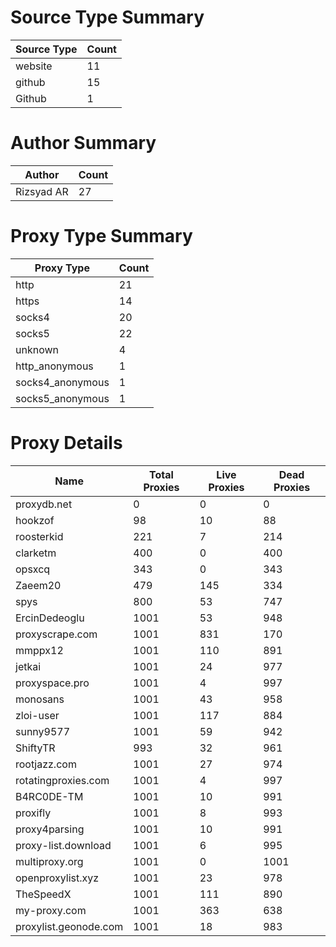 # Source Type Summary

| Source Type | Count |
|-------------|-------|
| website | 11 |
| github | 15 |
| Github | 1 |


# Author Summary

| Author | Count |
|--------|-------|
| Rizsyad AR | 27 |


# Proxy Type Summary

| Proxy Type | Count |
|------------|-------|
| http | 21 |
| https | 14 |
| socks4 | 20 |
| socks5 | 22 |
| unknown | 4 |
| http_anonymous | 1 |
| socks4_anonymous | 1 |
| socks5_anonymous | 1 |


# Proxy Details

| Name | Total Proxies | Live Proxies | Dead Proxies |
|------|---------------|--------------|---------------|
| proxydb.net | 0 | 0 | 0 |
| hookzof | 98 | 10 | 88 |
| roosterkid | 221 | 7 | 214 |
| clarketm | 400 | 0 | 400 |
| opsxcq | 343 | 0 | 343 |
| Zaeem20 | 479 | 145 | 334 |
| spys | 800 | 53 | 747 |
| ErcinDedeoglu | 1001 | 53 | 948 |
| proxyscrape.com | 1001 | 831 | 170 |
| mmppx12 | 1001 | 110 | 891 |
| jetkai | 1001 | 24 | 977 |
| proxyspace.pro | 1001 | 4 | 997 |
| monosans | 1001 | 43 | 958 |
| zloi-user | 1001 | 117 | 884 |
| sunny9577 | 1001 | 59 | 942 |
| ShiftyTR | 993 | 32 | 961 |
| rootjazz.com | 1001 | 27 | 974 |
| rotatingproxies.com | 1001 | 4 | 997 |
| B4RC0DE-TM | 1001 | 10 | 991 |
| proxifly | 1001 | 8 | 993 |
| proxy4parsing | 1001 | 10 | 991 |
| proxy-list.download | 1001 | 6 | 995 |
| multiproxy.org | 1001 | 0 | 1001 |
| openproxylist.xyz | 1001 | 23 | 978 |
| TheSpeedX | 1001 | 111 | 890 |
| my-proxy.com | 1001 | 363 | 638 |
| proxylist.geonode.com | 1001 | 18 | 983 |
